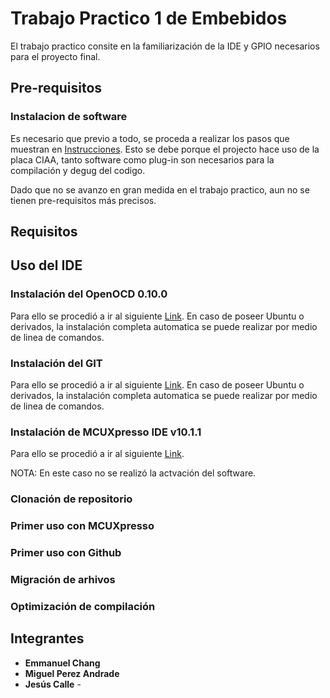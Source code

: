 # Trabajo Practico 1 de Embebidos

El trabajo practico consite en la familiarización de la IDE y GPIO
necesarios para el proyecto final.

##  Pre-requisitos 

### Instalacion de software

Es necesario que previo a todo, se proceda a realizar
los pasos que muestran en [Instrucciones](https://campus.fi.uba.ar/pluginfile.php/175917/mod_resource/content/15/Sistemas_Embebidos-2018_1erC-TP1-Cruz.pdf). 
Esto se debe porque el projecto hace uso de 
la placa CIAA, tanto software como plug-in son 
necesarios para la compilación y degug del codigo.

Dado que no se avanzo en gran medida en el trabajo practico, 
aun no se tienen pre-requisitos más precisos.

## Requisitos

## Uso del IDE

### Instalación del OpenOCD 0.10.0

Para ello se procedió a ir al siguiente [Link](https://github.com/gnuarmeclipse/openocd/releases/tag/gae-0.10.0-20160110). 
En caso de poseer Ubuntu o derivados, la instalación completa 
automatica se puede realizar por medio de linea de comandos.

### Instalación del GIT

Para ello se procedió a ir al siguiente [Link](https://git-scm.com/book/en/v2/Getting-Started-Installing-Git).
En caso de poseer Ubuntu o derivados, la instalación completa
automatica se puede realizar por medio de linea de comandos.

### Instalación de MCUXpresso IDE v10.1.1

Para ello se procedió a ir al siguiente [Link](https://www.nxp.com/support/developer-resources/software-development-tools/mcuxpresso-software-and-tools/mcuxpresso-integrated-development-environment-ide:MCUXpresso-IDE?tab=Design_Tools_Tab).

NOTA: En este caso no se realizó la actvación del software.

### Clonación de repositorio

### Primer uso con MCUXpresso

### Primer uso con Github

### Migración de arhivos

### Optimización de compilación


## Integrantes

* **Emmanuel Chang**
* **Miguel Perez Andrade**
* **Jesús Calle** -  